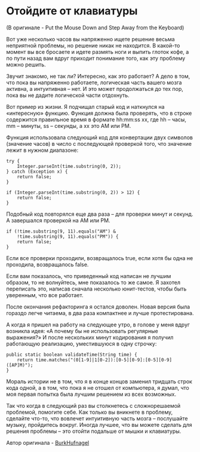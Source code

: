 # Отойдите от клавиатуры
(В оригинале - Put the Mouse Down and Step Away from the Keyboard)

Вот уже несколько часов вы напряженно ищете решение весьма неприятной проблемы, но решение никак не находится. В какой-то момент вы все бросаете и идете размять ноги и выпить глоток кофе, а по пути назад вам вдруг приходит понимание того, как эту проблему можно решить.

Звучит знакомо, не так ли? Интересно, как это работает? А дело в том, что пока вы напряженно работаете, логическая часть вашего мозга активна, а интуитивная – нет. И это может продолжаться до тех пор, пока вы не дадите логической части отдохнуть.

Вот пример из жизни. Я подчищал старый код и наткнулся на «интересную» функцию. Функция должна была проверять, что в строке содержится правильное время в формате hh:mm:ss xx, где hh – часы, mm – минуты, ss – секунды, а xx это AM или PM.

Функция использовала следующий код для конвертации двух символов (значение часов) в число с последующей проверкой того, что значение лежит в нужном диапазоне:

```
try {
    Integer.parseInt(time.substring(0, 2));
} catch (Exception x) {
    return false;
}

if (Integer.parseInt(time.substring(0, 2)) > 12) {
    return false;
}
```

Подобный код повторялся еще два раза – для проверки минут и секунд. А завершался проверкой на АМ или РМ.

```
if (!time.substring(9, 11).equals("AM") &
    !time.substring(9, 11).equals("PM")) {
    return false;
}
```

Если все проверки проходили, возвращалось true, если хотя бы одна не проходила, возвращалось false.

Если вам показалось, что приведенный код написан не лучшим образом, то не волнуйтесь, мне показалось то же самое. Я захотел переписать это, написав сначала несколько юнит-тестов, чтобы быть уверенным, что все работает.

После окончания рефакторинга я остался доволен. Новая версия была гораздо легче читаема, в два раза компактнее и лучше протестирована.

А когда я пришел на работу на следующее утро, в голове у меня вдруг возникла идея: «А почему бы не использовать регулярные выражения?» И после нескольких минут кодирования я получил работающую реализацию, уместившуюся в одну строчку:

```
public static boolean validateTime(String time) {
    return time.matches("(0[1-9]|1[0-2]):[0-5][0-9]:[0-5][0-9] ([AP]M)");
}
```

Мораль истории не в том, что я в конце концов заменил тридцать строк кода одной, а в том, что пока я не отошел от компьютера, я думал, что моя первая попытка была лучшим решением из всех возможных.

Так что когда в следующий раз вы столкнетесь с сложнорешаемой проблемой, помогите себе. Как только вы вникнете в проблему, сделайте что-то, что вовлечет интуитивную часть мозга – послушайте музыку, пройдитесь вокруг. Иногда лучшее, что вы можете сделать для решения проблемы – это отойти подальше от мышки и клавиатуры.

Автор оригинала - [BurkHufnagel](http://programmer.97things.oreilly.com/wiki/index.php/BurkHufnagel)